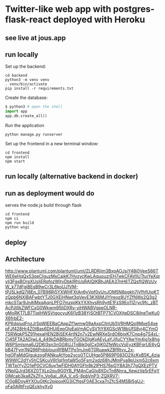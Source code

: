 # Twitter-like web app with postgres-flask-react deployed with Heroku 
see live at jous.app
---

## run locally 

Set up the backend:

```shell
cd backend
python3 -m venv venv
. venv/bin/activate
pip install -r requirements.txt
```

Create the database:
```python
$ python3 # open the shell
import app
app.db.create_all()
```

Run the application
```shell script
python manage.py runserver
```

Set up the frontend in a new terminal window:

```shell
cd frontend
npm install
npm start
```

## run locally (alternative backend in docker)



## run as deployment would do

serves the node.js build through flask

```shell
cd frontend
npm ci 
npm run build
python wsgi
```


## deploy


## Architecture
http://www.plantuml.com/plantuml/uml/ZLRDRjim3BxpAOJsiY48i0VeeS66TWE6eHqQx53qeCIguzMsCajkK7HvzycKwLAquouzrEH7wkCFAVlIUTtujYeXqrvlj3FgxBOrpXUsljERqfozWjtyDbklRhUsRAlQlKBhJAEA37nH6TZQsflQWzUvW_k77dFgiBEgB9wCr3L6koUJ1VM-tPJ5LkdQ7I8En_07B98Rj5YXWHFXtAn6yVpf0vUnJOM5N8pgkh7jVfhfUioKTzQpb6NXlBAFwbtYTJ0GXEiHNwt3qVevE3KX6MJlYlreoz8UYZfNWs2Q3g2mkcSTar9JnAlMxqAqnLPFD7mzpjjKkYXXhvsRh9yitE1FzS9Eo11Zryc9fc_zBTAcPJtlIkZWFCxG0Wkwm95IiDXRv-yiHWABVgpeOLNR-gMoRKT7LB7TiqIHWSVtgocyuK6I1zB38YjSOtBTP71CVOXjteDSC8ilneTwKu0X6frbE2-KP6dqiudFnzJrSpWlEEBaCAppZf1wmw09aAxpClInUb5VRHMQo9Mxe54xepFJf428Hr4Z0tBas6DHUjEepOloEaVmACySV1tY8XGScW18bUfS8vj4CYmO7SRWqkP5Z91hexaHEN2BjSEK4rtN2n7v2EwNRXeSrdO6bjxK7Cnp4g7S4xL-Cj45FTA2ADjwL4_449kDABRbmyTGOkDlgKvAEyLaYJjfuCYYAwYm4ig1x8hgW6PSmIsma6J2D6I3sn3nGG8UJTnBik0gICx0jK0ZfeWccVsEyzKBFqrUE6yQbB47Fym1NQ96PnbbIounRfBMTPo1mJm6T0RuawkZBfRtvv_2x-hgOPaMdGlgukzogPANkuAtYop2yco0TCUHgp5P869P083O2XcKxB5K_4ziaW9WlC2dYy5hCSKcuV6t1qI1mfaW5o5Fsm2xdz68hJMmPva9pUxm52c6xmTWTpiYyZO1eP0CVC6uy1wFlDH0AYGFtr8k2IPHS76pGY8A3h77gQXEzPTVVNpIQJrd36XZ0TXLp2pu9G0YB_PM4nCaGIx8XDcTn8Nnra_XewzVa5rEFqY0IMcab3ka8ZkZFn_Vo6aI_JKA_V_eS-8pbVnP3-ZQXRV7-IC0gBDoyAYXOuGtKc2pipoxKG3iCftgsF0AE3cxa7nZfcS4MSBi5gUJ-oFa0ARtFroQEckhyXy0
